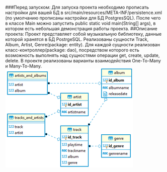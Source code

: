 ###Перед запуском:
Для запуска проекта необходимо прописать настройки для вашей БД в src/main/resources/META-INF/persistence.xml (по умолчанию прописаны настройки для БД PostgresSQL). После чего в классе Main можно запустить public static void main(String[] args), в котором есть небольшая демонстрация работы проекта.
##Описание проекта:
Проект представляет собой музыкальную библиотеку, данные которой хранятся в БД PostrgeSQL. Реализованы сущности Track, Album, 
Artist, Genre(package: entity). Для каждой сущности реализован класс-контроллер(package: dao), посредством которого есть 
возможность выполнять над сущностями операции get, create, update, delete. В проекте реализованы варианты взаимодействия
One-To-Many и Many-To-Many.![alt text](Schema.png "Tables schema")